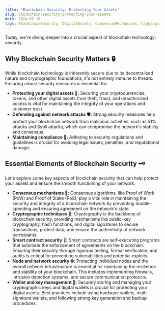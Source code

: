 ```yaml
---
title: "Blockchain Security: Protecting Your Assets"
slug: blockchain-security-protecting-your-assets
date: 2024-07-18
tags: BlockchainSecurity, DigitalAssets, ConsensusMechanisms, Cryptography, SmartContracts
---
```


Today, we're diving deeper into a crucial aspect of blockchain technology: security.

## Why Blockchain Security Matters 🔒

While blockchain technology is inherently secure due to its decentralized nature and cryptographic foundations, it's not entirely immune to threats. Ensuring robust security measures is essential for:

- **Protecting your digital assets 💼:** Securing your cryptocurrencies, tokens, and other digital assets from theft, fraud, and unauthorized access is vital for maintaining the integrity of your operations and customer trust.
- **Defending against network attacks 🛡️:** Strong security measures help protect your blockchain network from malicious activities, such as 51% attacks and Sybil attacks, which can compromise the network's stability and consensus.
- **Maintaining compliance 📜:** Adhering to security regulations and guidelines is crucial for avoiding legal issues, penalties, and reputational damage.

## Essential Elements of Blockchain Security 🗝️

Let's explore some key aspects of blockchain security that can help protect your assets and ensure the smooth functioning of your network:

- **Consensus mechanisms 🤝:** Consensus algorithms, like Proof of Work (PoW) and Proof of Stake (PoS), play a vital role in maintaining the security and integrity of a blockchain network by preventing double-spending and ensuring agreement on the network's state.
- **Cryptographic techniques 🔐:** Cryptography is the backbone of blockchain security, providing mechanisms like public-key cryptography, hash functions, and digital signatures to secure transactions, protect data, and ensure the authenticity of network participants.
- **Smart contract security 🧠:** Smart contracts are self-executing programs that automate the enforcement of agreements on the blockchain. Ensuring their security through rigorous testing, formal verification, and audits is critical for preventing vulnerabilities and potential exploits.
- **Node and network security 🌐:** Protecting individual nodes and the overall network infrastructure is essential for maintaining the resilience and stability of your blockchain. This includes implementing firewalls, intrusion detection systems, and secure communication protocols.
- **Wallet and key management 🔑:** Securely storing and managing your cryptographic keys and digital wallets is crucial for protecting your digital assets. Best practices include using hardware wallets, multi-signature wallets, and following strong key generation and backup procedures.